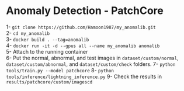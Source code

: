 # Anomaly Detection - PatchCore

1- ```git clone https://github.com/Hamoon1987/my_anomalib.git```  
2- ```cd my_anomalib```  
3- ```docker build . --tag=anomalib```  
4- ```docker run -it -d --gpus all --name my_anomalib anomalib```  
5- Attach to the running container  
6- Put the normal, abnormal, and test images in ```dataset/custom/normal```, ```dataset/custom/abnormal```, and ```dataset/custom/check``` folders.
7- ```python tools/train.py --model patchcore```
8- ```python tools/inference/lightning_inference.py```
9- Check the results in ```results/patchcore/custom/imagescd```
